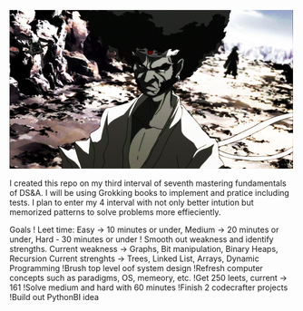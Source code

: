 ![My hero](media/afro.gif)


I created this repo on my third interval of seventh mastering fundamentals of DS&A.
I will be using Grokking books to implement and pratice including tests.
I plan to enter my 4 interval with not only better intution but memorized patterns to solve problems more effieciently.

Goals
! Leet time: Easy -> 10 minutes or under, Medium -> 20 minutes or under, Hard - 30 minutes or under
! Smooth out weakness and identify strengths. 
Current weakness -> Graphs, Bit manipulation, Binary Heaps, Recursion
Current strenghts -> Trees, Linked List, Arrays, Dynamic Programming
!Brush top level oof system design
!Refresh computer concepts such as paradigms, OS, memeory, etc.
!Get 250 leets, current -> 161
!Solve medium and hard with 60 minutes
!Finish 2 codecrafter projects
!Build out PythonBI idea